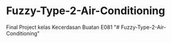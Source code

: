 # Fuzzy-Type-2-Air-Conditioning
Final Project kelas Kecerdasan Buatan E081
"# Fuzzy-Type-2-Air-Conditioning" 
